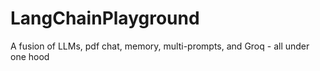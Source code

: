 # LangChainPlayground
A fusion of LLMs, pdf chat, memory, multi-prompts, and Groq - all under one hood
